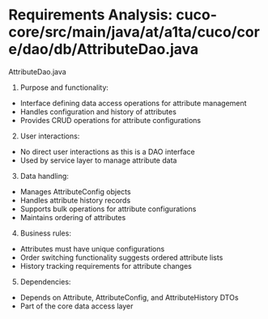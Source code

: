 # Requirements Analysis: cuco-core/src/main/java/at/a1ta/cuco/core/dao/db/AttributeDao.java

AttributeDao.java
1. Purpose and functionality:
- Interface defining data access operations for attribute management
- Handles configuration and history of attributes
- Provides CRUD operations for attribute configurations

2. User interactions:
- No direct user interactions as this is a DAO interface
- Used by service layer to manage attribute data

3. Data handling:
- Manages AttributeConfig objects
- Handles attribute history records
- Supports bulk operations for attribute configurations
- Maintains ordering of attributes

4. Business rules:
- Attributes must have unique configurations
- Order switching functionality suggests ordered attribute lists
- History tracking requirements for attribute changes

5. Dependencies:
- Depends on Attribute, AttributeConfig, and AttributeHistory DTOs
- Part of the core data access layer